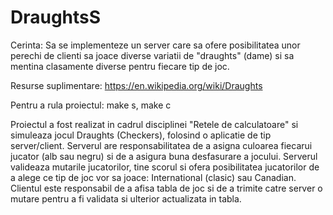 # DraughtsS

Cerinta: Sa se implementeze un server care sa ofere posibilitatea unor perechi de clienti 
sa joace diverse variatii de "draughts" (dame) si sa mentina clasamente diverse pentru fiecare tip de joc.

Resurse suplimentare: https://en.wikipedia.org/wiki/Draughts

Pentru a rula proiectul: make s, make c

Proiectul a fost realizat in cadrul disciplinei "Retele de calculatoare" si simuleaza jocul Draughts (Checkers), folosind o aplicatie de tip server/client. Serverul are responsabilitatea de a asigna culoarea fiecarui jucator (alb sau negru) si de a asigura buna desfasurare a jocului. Serverul valideaza mutarile jucatorilor, tine scorul si ofera posibilitatea jucatorilor de a alege ce tip de joc vor sa joace: International (clasic) sau Canadian. Clientul este responsabil de a afisa tabla de joc si de a trimite catre server o mutare pentru a fi validata si ulterior actualizata in tabla.
